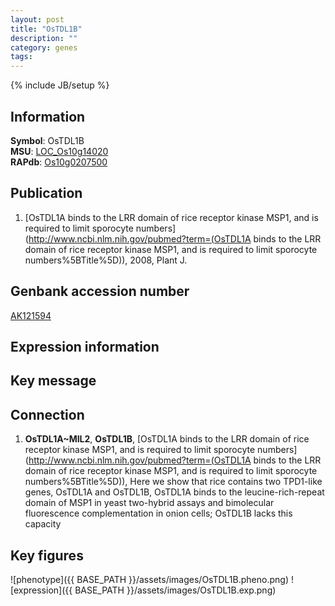 ```yaml
---
layout: post
title: "OsTDL1B"
description: ""
category: genes
tags: 
---
```

{% include JB/setup %}

## Information
__Symbol__: OsTDL1B  
__MSU__: [LOC_Os10g14020](http://rice.plantbiology.msu.edu/cgi-bin/ORF_infopage.cgi?orf=LOC_Os10g14020)  
__RAPdb__: [Os10g0207500](http://rapdb.dna.affrc.go.jp/viewer/gbrowse_details/irgsp1?name=Os10g0207500)  

## Publication
1. [OsTDL1A binds to the LRR domain of rice receptor kinase MSP1, and is required to limit sporocyte numbers](http://www.ncbi.nlm.nih.gov/pubmed?term=(OsTDL1A binds to the LRR domain of rice receptor kinase MSP1, and is required to limit sporocyte numbers%5BTitle%5D)), 2008, Plant J.

## Genbank accession number
[AK121594](http://www.ncbi.nlm.nih.gov/nuccore/AK121594)

## Expression information

## Key message

## Connection
1. __OsTDL1A~MIL2__, __OsTDL1B__, [OsTDL1A binds to the LRR domain of rice receptor kinase MSP1, and is required to limit sporocyte numbers](http://www.ncbi.nlm.nih.gov/pubmed?term=(OsTDL1A binds to the LRR domain of rice receptor kinase MSP1, and is required to limit sporocyte numbers%5BTitle%5D)),  Here we show that rice contains two TPD1-like genes, OsTDL1A and OsTDL1B, OsTDL1A binds to the leucine-rich-repeat domain of MSP1 in yeast two-hybrid assays and bimolecular fluorescence complementation in onion cells; OsTDL1B lacks this capacity

## Key figures
![phenotype]({{ BASE_PATH }}/assets/images/OsTDL1B.pheno.png)
![expression]({{ BASE_PATH }}/assets/images/OsTDL1B.exp.png)


